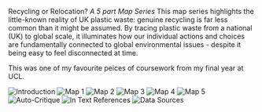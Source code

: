 Recycling or Relocation?
*A 5 part Map Series*
This map series highlights the little-known reality of UK plastic waste: genuine recycling is far less common than it might be assumed. By tracing plastic waste from a national (UK) to global scale, it illuminates how our individual actions and choices are fundamentally connected to global environmental issues - despite it being easy to feel disconnected at time.

This was one of my favourite peices of coursework from my final year at UCL.

![Introduction](/assets/data-story-a.png)
![Map 1](/assets/data-story-b.png)
![Map 2](/assets/data-story-c.png)
![Map 3](/assets/data-story-d.png)
![Map 4](/assets/data-story-e.png)
![Map 5](/assets/data-story-f.png)
![Auto-Critique](/assets/data-story-g.png)
![In Text References](/assets/data-story-h.png)
![Data Sources](/assets/data-story-i.png)
